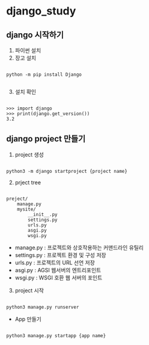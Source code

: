 # django_study
## django 시작하기
1. 파이썬 설치
2. 장고 설치
<pre><code>
python -m pip install Django

</code></pre>
3. 설치 확인
<pre><code>
>>> import django
>>> print(django.get_version())
3.2
</code></pre>

## django project 만들기
1. project 생성
<pre><code>
python3 -m django startproject {project name}
</code></pre>
2. prject tree
<pre><code>
preject/
    manage.py
    mysite/
        __init__.py
        settings.py
        urls.py
        asgi.py
        wsgi.py
</code></pre>

* manage.py : 프로젝트와 상호작용하는 커맨드라인 유틸리
* settings.py : 프로젝트 환경 및 구성 저장
* urls.py : 프로젝트의 URL 선언 저장
* asgi.py : AGSI 웹서버의 엔트리포인트
* wsgi.py : WSGI 호환 웹 서버의 포인트

3. project 시작
<pre><code>
python3 manage.py runserver
</code></pre>
* App 만들기
<pre><code>
python3 manage.py startapp {app name}
</code></pre>


